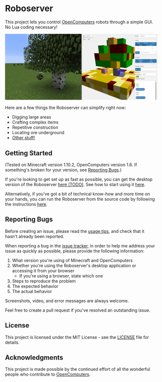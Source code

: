 # Roboserver

This project lets you control [OpenComputers](http://ocdoc.cil.li/) robots through a simple GUI. No Lua coding necessary!

![A robot being controlled by the Roboserver](public/assets/tree.gif)

Here are a few things the Roboserver can simplify right now:
* Digging large areas
* Crafting complex items
* Repetitive construction
* Locating ore underground
* [Other stuff!](https://www.youtube.com/watch?v=2lbb0-yfSdw)

## Getting Started

(Tested on Minecraft version 1.10.2, OpenComputers version 1.6. If something's broken for your version, see [Reporting Bugs](#reporting-bugs).)

If you're looking to get set up as fast as possible, you can get the desktop version of the Roboserver [here (TODO)](TODO). See how to start using it [here](documentation/standalone-install.md).

Alternatively, if you've got a bit of technical know-how and more time on your hands, you can run the Roboserver from the source code by following the instructions [here](documentation/server-install.md).

## Reporting Bugs

Before creating an issue, please read the [usage tips](documentation/tips.md), and check that it hasn't already been reported.

When reporting a bug in the [issue tracker](https://github.com/dunstad/roboserver/issues?q=is%3Aopen), in order to help me address your issue as quickly as possible, please provide the following information:

1. What version you're using of Minecraft and OpenComputers
2. Whether you're using the Roboserver's desktop application or accessing it from your browser
    * If you're using a browser, state which one
3. Steps to reproduce the problem
4. The expected behavior
5. The actual behavior

Screenshots, video, and error messages are always welcome.

Feel free to create a pull request if you've resolved an outstanding issue.

## License

This project is licensed under the MIT License - see the [LICENSE](LICENSE) file for details.

## Acknowledgments

This project is made possible by the continued effort of all the wonderful people who contribute to [OpenComputers](https://github.com/MightyPirates/OpenComputers).